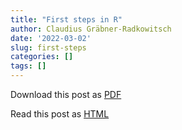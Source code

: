 ```yaml
---
title: "First steps in R"
author: Claudius Gräbner-Radkowitsch
date: '2022-03-02'
slug: first-steps
categories: []
tags: []
---
```


Download this post as [PDF](pdfcontent.pdf)

Read this post as [HTML](onlinecontent.html)
